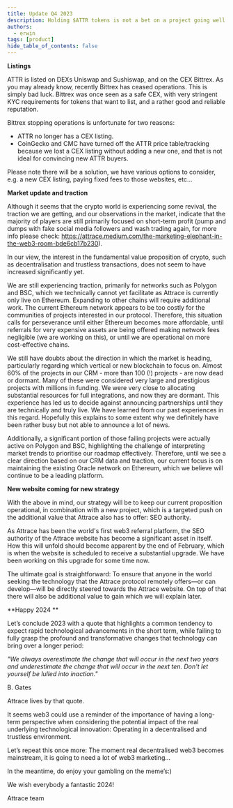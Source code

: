 ```yaml
---
title: Update Q4 2023 
description: Holding $ATTR tokens is not a bet on a project going well. Rather, it is a bet that eventually people will realise that we need web3 marketing based on web3 fundamentals, by which time Attrace will be - at the very least - one of the main protocols capable of facilitating this essential service.  
authors:
  - erwin
tags: [product]
hide_table_of_contents: false
---
```

**Listings**

ATTR is listed on DEXs Uniswap and Sushiswap, and on the CEX Bittrex. As you may already know, recently Bittrex has ceased operations. This is simply bad luck. Bittrex was once seen as a safe CEX, with very stringent KYC requirements for tokens that want to list, and a rather good and reliable reputation. 

<!--truncate-->
Bittrex stopping operations is unfortunate for two reasons:
* ATTR no longer has a CEX listing.
* CoinGecko and CMC have turned off the ATTR price table/tracking because we lost a CEX listing without adding a new one, and that is not ideal for convincing new ATTR buyers.

Please note there will be a solution, we have various options to consider, e.g. a new CEX listing, paying fixed fees to those websites, etc…

**Market update and traction**

Although it seems that the crypto world is experiencing some revival, the traction we are getting, and our observations in the market, indicate that the majority of players are still primarily focused on short-term profit (pump and dumps with fake social media followers and wash trading again, for more info please check: https://attrace.medium.com/the-marketing-elephant-in-the-web3-room-bde6cb17b230). 

In our view, the interest in the fundamental value proposition of crypto, such as decentralisation and trustless transactions, does not seem to have increased significantly yet.

We are still experiencing traction, primarily for networks such as Polygon and BSC, which we technically cannot yet facilitate as Attrace is currently only live on Ethereum. Expanding to other chains will require additional work. The current Ethereum network appears to be too costly for the communities of projects interested in our protocol. Therefore, this situation calls for perseverance until either Ethereum becomes more affordable, until referrals for very expensive assets are being offered making network fees negligible (we are working on this), or until we are operational on more cost-effective chains.

We still have doubts about the direction in which the market is heading, particularly regarding which vertical or new blockchain to focus on. Almost 60% of the projects in our CRM - more than 100 (!) projects - are now dead or dormant. Many of these were considered very large and prestigious projects with millions in funding. We were very close to allocating substantial resources for full integrations, and now they are dormant. This experience has led us to decide against announcing partnerships until they are technically and truly live. We have learned from our past experiences in this regard. Hopefully this explains to some extent why we definitely have been rather busy but not able to announce a lot of news. 

Additionally, a significant portion of those failing projects were actually active on Polygon and BSC, highlighting the challenge of interpreting market trends to prioritise our roadmap effectively.
Therefore, until we see a clear direction based on our CRM data and traction, our current focus is on maintaining the existing Oracle network on Ethereum, which we believe will continue to be a leading platform.

**New website coming for new strategy**

With the above in mind, our strategy will be to keep our current proposition operational, in combination with a new project, which is a targeted push on the additional value that Attrace also has to offer: SEO authority.

As Attrace has been the world's first web3 referral platform, the SEO authority of the Attrace website has become a significant asset in itself. How this will unfold should become apparent by the end of February, which is when the website is scheduled to receive a substantial upgrade. We have been working on this upgrade for some time now.

The ultimate goal is straightforward: To ensure that anyone in the world seeking the technology that the Attrace protocol remotely offers—or can develop—will be directly steered towards the Attrace website. On top of that there will also be additional value to gain which we will explain later.  


**Happy 2024 **

Let’s conclude 2023 with a quote that highlights a common tendency to expect rapid technological advancements in the short term, while failing to fully grasp the profound and transformative changes that technology can bring over a longer period:

_"We always overestimate the change that will occur in the next two years and underestimate the change that will occur in the next ten. Don't let yourself be lulled into inaction."_

B. Gates

Attrace lives by that quote. 

It seems web3 could use a reminder of the importance of having a long-term perspective when considering the potential impact of the real underlying technological innovation: Operating in a decentralised and trustless environment. 

Let’s repeat this once more: The moment real decentralised web3 becomes mainstream, it is going to need a lot of web3 marketing… 

In the meantime, do enjoy your gambling on the meme’s:)

We wish everybody a fantastic 2024! 


Attrace team 

